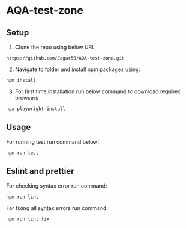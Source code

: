 # AQA-test-zone
## Setup
1. Clone the repo using below URL

``https://github.com/Edgar56/AQA-test-zone.git``

2. Navigate to folder and install npm packages using:

``npm install``

3. For first time installation run below command to download required browsers

``npx playwright install``

## Usage
For running test run command below:

``npm run test``

## Eslint and prettier

For checking syntax error run command:

``npm run lint``

For fixing all syntax errors run command:

``npm run lint:fix``